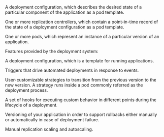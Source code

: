 A deployment configuration, which describes the desired state of a particular component of the application as a pod template.

One or more replication controllers, which contain a point-in-time record of the state of a deployment configuration as a pod template.

One or more pods, which represent an instance of a particular version of an application.

Features provided by the deployment system:

A deployment configuration, which is a template for running applications.

Triggers that drive automated deployments in response to events.

User-customizable strategies to transition from the previous version to the new version. A strategy runs inside a pod commonly referred as the deployment process.

A set of hooks for executing custom behavior in different points during the lifecycle of a deployment.

Versioning of your application in order to support rollbacks either manually or automatically in case of deployment failure.

Manual replication scaling and autoscaling.